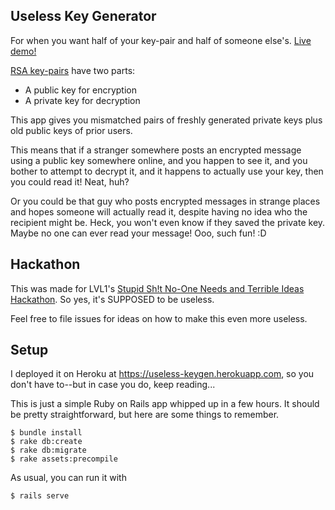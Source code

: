 ## Useless Key Generator

For when you want half of your key-pair and half of someone else's. [Live demo!](https://useless-keygen.herokuapp.com)

[RSA key-pairs](https://en.wikipedia.org/wiki/RSA_(cryptosystem)) have two parts:

- A public key for encryption
- A private key for decryption

This app gives you mismatched pairs of freshly generated private keys plus old public keys of prior users.

This means that if a stranger somewhere posts an encrypted message using a public key somewhere online, and you happen to see it, and you bother to attempt to decrypt it, and it happens to actually use your key, then you could read it! Neat, huh?

Or you could be that guy who posts encrypted messages in strange places and hopes someone will actually read it, despite having no idea who the recipient might be. Heck, you won't even know if they saved the private key. Maybe no one can ever read your message! Ooo, such fun! :D

## Hackathon

This was made for LVL1's [Stupid Sh!t No-One Needs and Terrible Ideas Hackathon](http://www.lvl1.org/2015/10/05/this-weekend-the-stupid-hackathon/). So yes, it's SUPPOSED to be useless.

Feel free to file issues for ideas on how to make this even more useless.

## Setup

I deployed it on Heroku at https://useless-keygen.herokuapp.com, so you don't have to--but in case you do, keep reading... 

This is just a simple Ruby on Rails app whipped up in a few hours. It should be pretty straightforward, but here are some things to remember.

    $ bundle install
    $ rake db:create
    $ rake db:migrate
    $ rake assets:precompile

As usual, you can run it with

    $ rails serve
